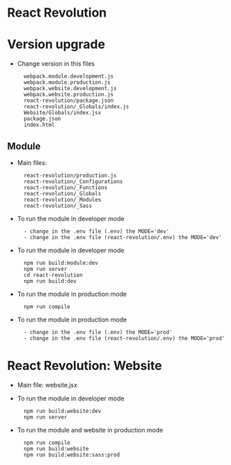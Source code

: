 # React Revolution

# Version upgrade 

- Change version in this files

        webpack.module.development.js
        webpack.module.production.js
        webpack.website.development.js
        webpack.website.production.js
        react-revolution/package.json
        react-revolution/_Globals/index.js
        Website/Globals/index.jsx
        package.json
        index.html
                
## Module

- Main files: 

        react-revolution/production.js
        react-revolution/_Configurations
        react-revolution/_Functions
        react-revolution/_Globals
        react-revolution/_Modules
        react-revolution/_Sass

- To run the module in developer mode
        
        - change in the .env file (.env) the MODE='dev'
        - change in the .env file (react-revolution/.env) the MODE='dev'

- To run the module in developer mode
        
        npm run build:module:dev
        npm run server
        cd react-revolution
        npm run build:dev

- To run the module in production mode
        
        npm run compile

- To run the module in production mode
        
        - change in the .env file (.env) the MODE='prod'
        - change in the .env file (react-revolution/.env) the MODE='prod'

# React Revolution: Website

- Main file: website.jsx

- To run the module in developer mode
        
        npm run build:website:dev
        npm run server

- To run the module and website in production mode
        
        npm run compile
        npm run build:website
        npm run build:website:sass:prod

